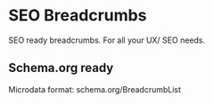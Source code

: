 # SEO Breadcrumbs
SEO ready breadcrumbs. For all your UX/ SEO needs.

## Schema.org ready
Microdata format: schema.org/BreadcrumbList

